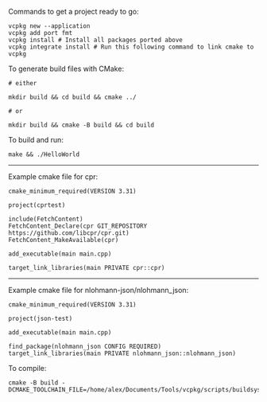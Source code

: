Commands to get a project ready to go:

```
vcpkg new --application
vcpkg add port fmt 
vcpkg install # Install all packages ported above
vcpkg integrate install # Run this following command to link cmake to vcpkg
```

To generate build files with CMake:

```
# either

mkdir build && cd build && cmake ../

# or

mkdir build && cmake -B build && cd build
```

To build and run:

```
make && ./HelloWorld
```


------

Example cmake file for cpr:

```
cmake_minimum_required(VERSION 3.31)

project(cprtest)

include(FetchContent)
FetchContent_Declare(cpr GIT_REPOSITORY https://github.com/libcpr/cpr.git)
FetchContent_MakeAvailable(cpr)

add_executable(main main.cpp)

target_link_libraries(main PRIVATE cpr::cpr)
```

------

Example cmake file for nlohmann-json/nlohmann_json:

```
cmake_minimum_required(VERSION 3.31)

project(json-test)

add_executable(main main.cpp)

find_package(nlohmann_json CONFIG REQUIRED)
target_link_libraries(main PRIVATE nlohmann_json::nlohmann_json)
```

To compile:

```
cmake -B build -DCMAKE_TOOLCHAIN_FILE=/home/alex/Documents/Tools/vcpkg/scripts/buildsystems/vcpkg.cmake
```